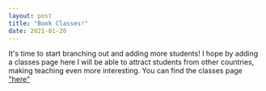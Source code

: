 ```yaml
---
layout: post
title: "Book Classes!"
date: 2021-01-20
---
```


It's time to start branching out and adding more students! I hope by adding a classes page here I will be able to attract students
from other countries, making teaching even more interesting. You can find the classes page ["here"](https://www.tralinge.com/learn/classes/) 
